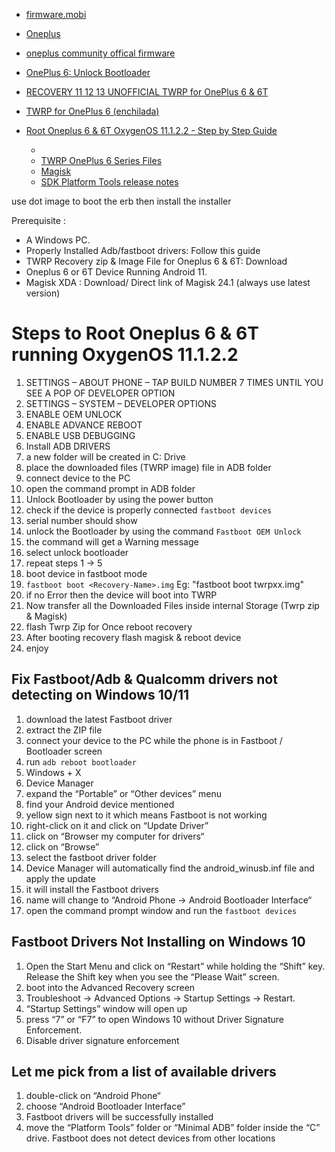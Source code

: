
* [firmware.mobi](https://firmware.mobi/)
* [Oneplus](https://oneplus.com/)
* [oneplus community offical firmware](https://community.oneplus.com/thread/836441)
* [OnePlus 6: Unlock Bootloader](https://community.oneplus.com/thread/836005)
* [RECOVERY 11 12 13 UNOFFICIAL TWRP for OnePlus 6 & 6T](https://xdaforums.com/t/recovery-11-12-13-unofficial-twrp-for-oneplus-6-6t.4382121/)
* [TWRP for OnePlus 6 (enchilada)](https://twrp.me/oneplus/oneplus6.html)
  
* [Root Oneplus 6 & 6T OxygenOS 11.1.2.2 - Step by Step Guide](https://www.youtube.com/watch?v=FSStkSVcBRk&ab_channel=TechiBee)
  * [](https://techibee.in/root-oneplus-6-6t-running-oxygenos-11-1-2-2-step-by-step-guide/)
  * [TWRP OnePlus 6 Series Files](https://sourceforge.net/projects/oneplus-6-series/files/TWRP/)
  * [Magisk](https://github.com/topjohnwu/Magisk)
  * [SDK Platform Tools release notes](https://developer.android.com/tools/releases/platform-tools)

use dot image to boot the erb then install the installer



Prerequisite :
* A Windows PC.
* Properly Installed Adb/fastboot drivers: Follow this guide
* TWRP Recovery zip & Image File for Oneplus 6 & 6T: Download  
* Oneplus 6 or 6T Device Running Android 11.
* Magisk XDA : Download/ Direct link of Magisk 24.1 (always use latest version)

# Steps to Root Oneplus 6 & 6T running OxygenOS 11.1.2.2
1. SETTINGS – ABOUT PHONE – TAP BUILD NUMBER 7 TIMES UNTIL YOU SEE A POP OF DEVELOPER OPTION
2. SETTINGS – SYSTEM – DEVELOPER OPTIONS
3. ENABLE OEM UNLOCK
4. ENABLE ADVANCE REBOOT
5. ENABLE USB DEBUGGING
6. Install ADB DRIVERS
7. a new folder will be created in C: Drive
8. place the downloaded files (TWRP image) file in ADB folder
9. connect device to the PC
10. open the command prompt in ADB folder
11. Unlock Bootloader by using the power button
12. check if the device is properly connected `fastboot devices`
13. serial number should show
14. unlock the Bootloader by using the command `Fastboot OEM Unlock`
15. the command will get a Warning message
16. select unlock bootloader
17. repeat steps 1 -> 5
18. boot device in fastboot mode
19. `fastboot boot <Recovery-Name>.img` Eg: "fastboot boot twrpxx.img"
20. if no Error then the device will boot into TWRP
21. Now transfer all the Downloaded Files inside internal Storage (Twrp zip & Magisk)
22. flash Twrp Zip for Once reboot recovery
23. After booting recovery flash magisk & reboot device
24. enjoy



## Fix Fastboot/Adb & Qualcomm drivers not detecting on Windows 10/11
1. download the latest Fastboot driver
2. extract the ZIP file
3. connect your device to the PC while the phone is in Fastboot / Bootloader screen
4. run `adb reboot bootloader`
5. Windows + X
6. Device Manager
7. expand the “Portable” or “Other devices” menu
8. find your Android device mentioned
9. yellow sign next to it which means Fastboot is not working
10. right-click on it and click on “Update Driver”
11. click on “Browser my computer for drivers“
12. click on “Browse”
13. select the fastboot driver folder
14. Device Manager will automatically find the android_winusb.inf file and apply the update
15. it will install the Fastboot drivers
16. name will change to “Android Phone -> Android Bootloader Interface“
17.  open the command prompt window and run the `fastboot devices`

## Fastboot Drivers Not Installing on Windows 10
1. Open the Start Menu and click on “Restart” while holding the “Shift” key. Release the Shift key when you see the “Please Wait” screen.
2. boot into the Advanced Recovery screen
3. Troubleshoot -> Advanced Options -> Startup Settings -> Restart.
4. “Startup Settings” window will open up
5. press “7” or “F7” to open Windows 10 without Driver Signature Enforcement.
6. Disable driver signature enforcement

## Let me pick from a list of available drivers
1. double-click on “Android Phone“
2. choose “Android Bootloader Interface”
3. Fastboot drivers will be successfully installed
4. move the “Platform Tools” folder or “Minimal ADB” folder inside the “C” drive. Fastboot does not detect devices from other locations
